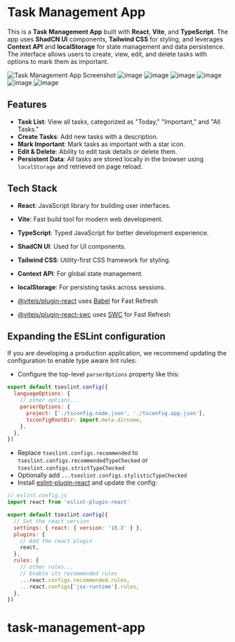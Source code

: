 # Task Management App

This is a **Task Management App** built with **React**, **Vite**, and **TypeScript**. The app uses **ShadCN UI** components, **Tailwind CSS** for styling, and leverages **Context API** and **localStorage** for state management and data persistence. The interface allows users to create, view, edit, and delete tasks with options to mark them as important.

![Task Management App Screenshot](./path-to-screenshot.png)
![image](https://github.com/user-attachments/assets/d4adb971-324c-4f39-ad78-c1b9718a88ca)
![image](https://github.com/user-attachments/assets/385809a5-9230-414e-97f7-4e8814aedfda)
![image](https://github.com/user-attachments/assets/33da4bda-4153-4bf4-b518-5330a99d5e6e)
![image](https://github.com/user-attachments/assets/0fe555c7-3d22-41dc-95f4-a56248b51148)
![image](https://github.com/user-attachments/assets/4244372b-a71f-45da-89ec-410165b037be)
![image](https://github.com/user-attachments/assets/fbc03422-811c-40ad-af14-63badf1cf10d)




## Features

- **Task List**: View all tasks, categorized as "Today," "Important," and "All Tasks."
- **Create Tasks**: Add new tasks with a description.
- **Mark Important**: Mark tasks as important with a star icon.
- **Edit & Delete**: Ability to edit task details or delete them.
- **Persistent Data**: All tasks are stored locally in the browser using `localStorage` and retrieved on page reload.


## Tech Stack

- **React**: JavaScript library for building user interfaces.
- **Vite**: Fast build tool for modern web development.
- **TypeScript**: Typed JavaScript for better development experience.
- **ShadCN UI**: Used for UI components.
- **Tailwind CSS**: Utility-first CSS framework for styling.
- **Context API**: For global state management.
- **localStorage**: For persisting tasks across sessions.

- [@vitejs/plugin-react](https://github.com/vitejs/vite-plugin-react/blob/main/packages/plugin-react/README.md) uses [Babel](https://babeljs.io/) for Fast Refresh
- [@vitejs/plugin-react-swc](https://github.com/vitejs/vite-plugin-react-swc) uses [SWC](https://swc.rs/) for Fast Refresh

## Expanding the ESLint configuration

If you are developing a production application, we recommend updating the configuration to enable type aware lint rules:

- Configure the top-level `parserOptions` property like this:

```js
export default tseslint.config({
  languageOptions: {
    // other options...
    parserOptions: {
      project: ['./tsconfig.node.json', './tsconfig.app.json'],
      tsconfigRootDir: import.meta.dirname,
    },
  },
})
```

- Replace `tseslint.configs.recommended` to `tseslint.configs.recommendedTypeChecked` or `tseslint.configs.strictTypeChecked`
- Optionally add `...tseslint.configs.stylisticTypeChecked`
- Install [eslint-plugin-react](https://github.com/jsx-eslint/eslint-plugin-react) and update the config:

```js
// eslint.config.js
import react from 'eslint-plugin-react'

export default tseslint.config({
  // Set the react version
  settings: { react: { version: '18.3' } },
  plugins: {
    // Add the react plugin
    react,
  },
  rules: {
    // other rules...
    // Enable its recommended rules
    ...react.configs.recommended.rules,
    ...react.configs['jsx-runtime'].rules,
  },
})
```
# task-management-app

